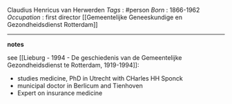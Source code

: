 Claudius Henricus van Herwerden
*Tags* : #person 
*Born* : 1866-1962
*Occupation* : first director [[Gemeentelijke Geneeskundige en Gezondheidsdienst Rotterdam]]

---
**notes**

see [[Lieburg - 1994 - De geschiedenis van de Gemeentelijke Gezondheidsdienst te Rotterdam, 1919-1994]]:
- studies medicine, PhD in Utrecht with CHarles HH Sponck
- municipal doctor in Berlicum and Tienhoven
- Expert on insurance medicine